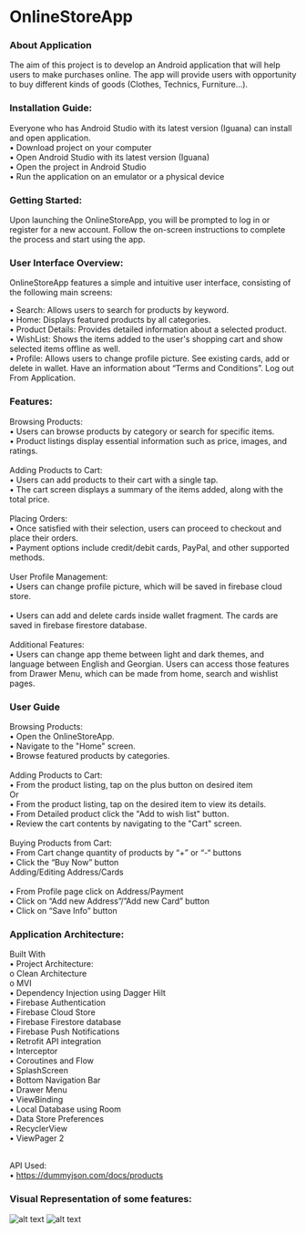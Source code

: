 # OnlineStoreApp

### About Application
The aim of this project is to develop an Android application that will help users to make purchases online. The app will provide users with opportunity to buy different kinds of goods (Clothes, Technics, Furniture…). 

### Installation Guide:
Everyone who has Android Studio with its latest version (Iguana) can install and open application. <br />
•	Download project on your computer <br />
•	Open Android Studio with its latest version (Iguana) <br /> 
•	Open the project in Android Studio <br />
•	Run the application on an emulator or a physical device <br />

### Getting Started:
Upon launching the OnlineStoreApp, you will be prompted to log in or register for a new account. Follow the on-screen instructions to complete the process and start using the app.

### User Interface Overview:
OnlineStoreApp features a simple and intuitive user interface, consisting of the following main screens: <br /> 

•	Search: Allows users to search for products by keyword. <br />
•	Home: Displays featured products by all categories. <br />
•	Product Details: Provides detailed information about a selected product. <br />
•	WishList: Shows the items added to the user's shopping cart and show selected items offline as well. <br />
•	Profile: Allows users to change profile picture. See existing cards, add or delete in wallet. Have an information about “Terms and Conditions”. Log out From Application. <br />

### Features:
Browsing Products: <br />
•	Users can browse products by category or search for specific items. <br />
•	Product listings display essential information such as price, images, and ratings. <br /> <br />
Adding Products to Cart: <br />
•	Users can add products to their cart with a single tap. <br />
•	The cart screen displays a summary of the items added, along with the total price. <br /> <br /> 
Placing Orders: <br />
•	Once satisfied with their selection, users can proceed to checkout and place their orders. <br />
•	Payment options include credit/debit cards, PayPal, and other supported methods. <br /> <br />
User Profile Management: <br />
•	Users can change profile picture, which will be saved in firebase cloud store. <br /> <br />
•	Users can add and delete cards inside wallet fragment. The cards are saved in firebase firestore database. <br /> <br />
Additional Features: <br />
•	Users can change app theme between light and dark themes, and language between English and Georgian. Users can access those features from Drawer Menu, 
which can be made from home, search and wishlist pages. <br />

### User Guide
Browsing Products: <br />
•	Open the OnlineStoreApp. <br />
•	Navigate to the "Home" screen. <br />
•	Browse featured products by categories. <br /> <br />
Adding Products to Cart:<br />
•	From the product listing, tap on the plus button on desired item <br />
Or <br />
•	From the product listing, tap on the desired item to view its details. <br />
•	From Detailed product click the "Add to wish list" button.<br />
•	Review the cart contents by navigating to the "Cart" screen. <br /> <br />
Buying Products from Cart:<br />
•	From Cart change quantity of products by “+” or “-“ buttons <br />
•	Click the “Buy Now” button <br />
Adding/Editing Address/Cards <br /> <br />
•	From Profile page click on Address/Payment <br />
•	Click on “Add new Address”/”Add new Card” button <br />
•	Click on “Save Info” button <br />

### Application Architecture:
Built With  <br />
•	Project Architecture: <br />
o	Clean Architecture <br />
o	MVI <br />
•	Dependency Injection using Dagger Hilt <br />
•	Firebase Authentication <br />
•	Firebase Cloud Store <br />
•	Firebase Firestore database <br />
•	Firebase Push Notifications <br />
•	Retrofit API integration <br />
•	Interceptor <br />
•	Coroutines and Flow <br />
•	SplashScreen <br />
•	Bottom Navigation Bar <br />
•	Drawer Menu <br />
•	ViewBinding <br />
•	Local Database using Room <br />
•	Data Store Preferences <br />
•	RecyclerView <br />
•	ViewPager 2 <br /> <br />

API Used: <br />
•	https://dummyjson.com/docs/products <br />

### Visual Representation of some features:
![alt text](ApplicationUI/LoginScreen.png)
![alt text](ApplicationUI/RegisterScreen.png)


